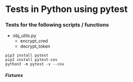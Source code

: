 # Tests in Python using pytest

### Tests for the following scripts / functions
 - obj_utils.py  
    - encrypt_cred
    - decrypt_token
    
    

 
```
pip3 install pytest
pip3 install pytest-cov
python3 -m pytest -v --cov
```
##### Fixtures
```commandline

```
